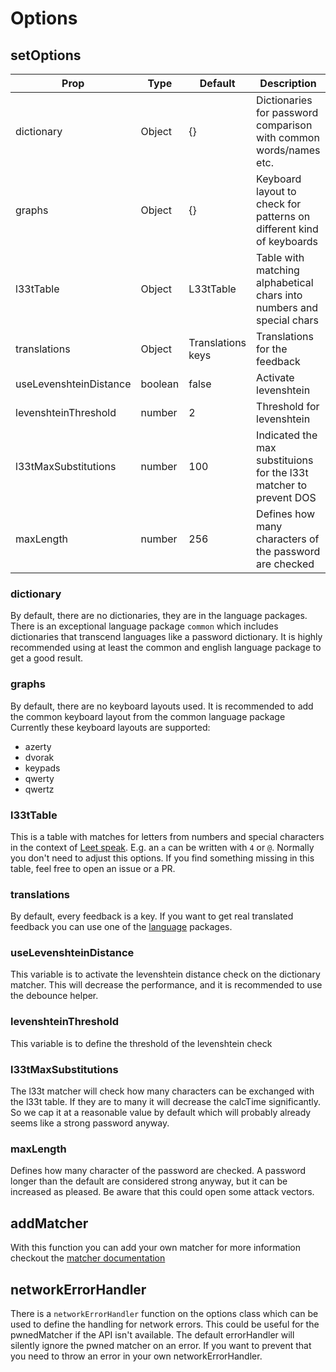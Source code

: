 # Options

## setOptions

| Prop                   | Type    | Default           | Description                                                           |
|------------------------| ------- |-------------------|-----------------------------------------------------------------------|
| dictionary             | Object  | {}                | Dictionaries for password comparison with common words/names etc.     |
| graphs                 | Object  | {}                | Keyboard layout to check for patterns on different kind of keyboards  |
| l33tTable              | Object  | L33tTable         | Table with matching alphabetical chars into numbers and special chars |
| translations           | Object  | Translations keys | Translations for the feedback                                         |
| useLevenshteinDistance | boolean | false             | Activate levenshtein                                                  |
| levenshteinThreshold   | number  | 2                 | Threshold for levenshtein                                             |
| l33tMaxSubstitutions   | number  | 100               | Indicated the max substituions for the l33t matcher to prevent DOS    |
| maxLength              | number  | 256               | Defines how many characters of the password are checked               |

### dictionary

By default, there are no dictionaries, they are in the language packages.
There is an exceptional language package `common` which includes dictionaries that transcend languages like a password dictionary.
It is highly recommended using at least the common and english language package to get a good result.

### graphs

By default, there are no keyboard layouts used. It is recommended to add the common keyboard layout from the common language package
Currently these keyboard layouts are supported:

- azerty
- dvorak
- keypads
- qwerty
- qwertz

### l33tTable

This is a table with matches for letters from numbers and special characters in the context of [Leet speak](https://en.wikipedia.org/wiki/Leet).
E.g. an `a` can be written with `4` or `@`.
Normally you don't need to adjust this options.
If you find something missing in this table, feel free to open an issue or a PR.

### translations

By default, every feedback is a key. If you want to get real translated feedback you can use one of the [language](../languages) packages.

### useLevenshteinDistance

This variable is to activate the levenshtein distance check on the dictionary matcher. This will decrease the performance, and it is recommended to use the debounce helper.

### levenshteinThreshold

This variable is to define the threshold of the levenshtein check

### l33tMaxSubstitutions

The l33t matcher will check how many characters can be exchanged with the l33t table. If they are to many it will decrease the calcTime significantly. So we cap it at a reasonable value by default which will probably already seems like a strong password anyway.

### maxLength

Defines how many character of the password are checked. A password longer than the default are considered strong anyway, but it can be increased as pleased. Be aware that this could open some attack vectors.

## addMatcher

With this function you can add your own matcher for more information checkout the [matcher documentation](../matcher)

## networkErrorHandler
There is a `networkErrorHandler` function on the options class which can be used to define the handling for network errors.
This could be useful for the pwnedMatcher if the API isn't available.
The default errorHandler will silently ignore the pwned matcher on an error. 
If you want to prevent that you need to throw an error in your own networkErrorHandler.